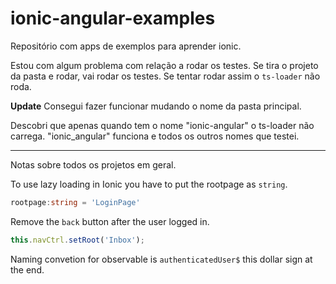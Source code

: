 # ionic-angular-examples
Repositório com apps de exemplos para aprender ionic.

Estou com algum problema com relação a rodar os testes. Se tira o projeto da pasta e rodar, vai rodar os testes. Se tentar rodar assim o `ts-loader` não roda.

**Update** 
Consegui fazer funcionar mudando o nome da pasta principal. 

Descobri que apenas quando tem o nome "ionic-angular" o ts-loader não carrega. "ionic_angular" funciona e todos os outros nomes que testei.

---

Notas sobre todos os projetos em geral.

To use lazy loading in Ionic you have to put the rootpage as `string`.

```ts
rootpage:string = 'LoginPage' 
```


Remove the `back` button after the user logged in.

```ts
this.navCtrl.setRoot('Inbox');
```

Naming convetion for observable is `authenticatedUser$` this dollar sign at the end.
